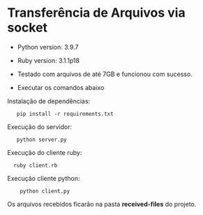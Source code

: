 # Transferência de Arquivos via socket

- Python version: 3.9.7
- Ruby version: 3.1.1p18
- Testado com arquivos de até 7GB e funcionou com sucesso.



- Executar os comandos abaixo

Instalação de dependências:

```
   pip install -r requirements.txt
```

Execução do servidor:

```
   python server.py
```

Execução do cliente ruby:

```
  ruby client.rb
```

Execução cliente python:

```
    python client.py
```

Os arquivos recebidos ficarão na pasta <strong>received-files</strong> do projeto.
